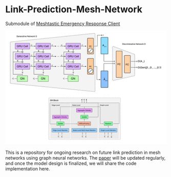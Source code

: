 # Link-Prediction-Mesh-Network
Submodule of [Meshtastic Emergency Response Client](https://github.com/ajmcquilkin/Meshtastic-emergency-response-client)

![Architecture](architecture_gnblock.png)
 
This is a repository for ongoing research on future link prediction in mesh networks using graph neural networks. The [paper](https://github.com/barkincavdaroglu/Link-Prediction-Mesh-Network/blob/main/Mesh%20Link%20Prediction%20-%20Working%20Paper.pdf) will be updated regularly, and once the model design is finalized, we will share the code implementation here.
